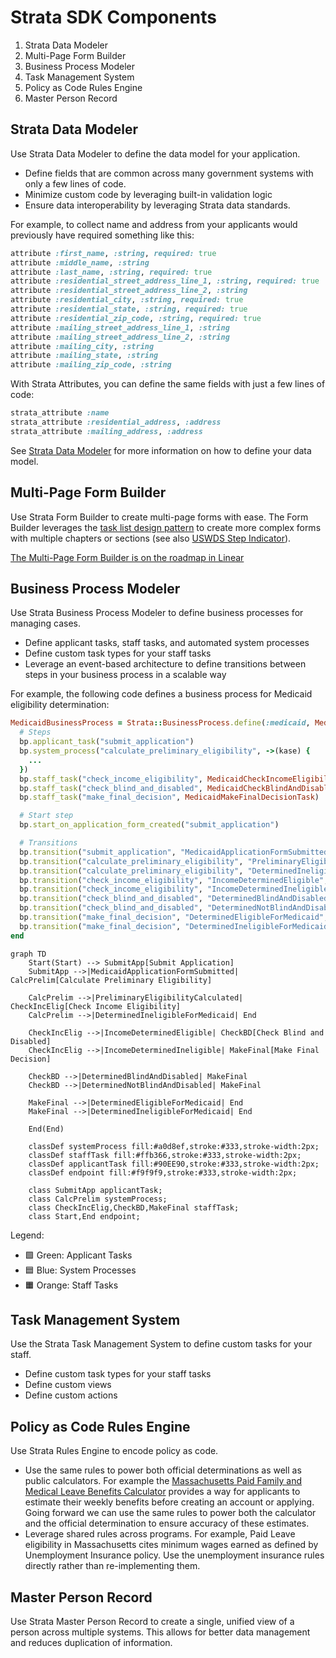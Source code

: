 # Strata SDK Components

1. Strata Data Modeler
2. Multi-Page Form Builder
3. Business Process Modeler
4. Task Management System
5. Policy as Code Rules Engine
6. Master Person Record

## Strata Data Modeler

Use Strata Data Modeler to define the data model for your application.

- Define fields that are common across many government systems with only a few lines of code.
- Minimize custom code by leveraging built-in validation logic
- Ensure data interoperability by leveraging Strata data standards.

For example, to collect name and address from your applicants would previously have required something like this:

```ruby
attribute :first_name, :string, required: true
attribute :middle_name, :string
attribute :last_name, :string, required: true
attribute :residential_street_address_line_1, :string, required: true
attribute :residential_street_address_line_2, :string
attribute :residential_city, :string, required: true
attribute :residential_state, :string, required: true
attribute :residential_zip_code, :string, required: true
attribute :mailing_street_address_line_1, :string
attribute :mailing_street_address_line_2, :string
attribute :mailing_city, :string
attribute :mailing_state, :string
attribute :mailing_zip_code, :string
```

With Strata Attributes, you can define the same fields with just a few lines of code:

```ruby
strata_attribute :name
strata_attribute :residential_address, :address
strata_attribute :mailing_address, :address
```

See [Strata Data Modeler](./strata-data-modeler.md) for more information on how to define your data model.

## Multi-Page Form Builder

Use Strata Form Builder to create multi-page forms with ease. The Form Builder leverages the [task list design pattern](https://navasage.atlassian.net/wiki/spaces/PL/pages/445382671/Task+list) to create more complex forms with multiple chapters or sections (see also [USWDS Step Indicator](https://designsystem.digital.gov/components/step-indicator/)).

[The Multi-Page Form Builder is on the roadmap in Linear](https://linear.app/nava-platform/project/multi-page-application-form-flow-99f38344c043)

## Business Process Modeler

Use Strata Business Process Modeler to define business processes for managing cases. 

- Define applicant tasks, staff tasks, and automated system processes
- Define custom task types for your staff tasks
- Leverage an event-based architecture to define transitions between steps in your business process in a scalable way

For example, the following code defines a business process for Medicaid eligibility determination:

```ruby
MedicaidBusinessProcess = Strata::BusinessProcess.define(:medicaid, MedicaidCase) do |bp|
  # Steps
  bp.applicant_task("submit_application")
  bp.system_process("calculate_preliminary_eligibility", ->(kase) {
    ...
  })
  bp.staff_task("check_income_eligibility", MedicaidCheckIncomeEligibilityTask)
  bp.staff_task("check_blind_and_disabled", MedicaidCheckBlindAndDisabledTask)
  bp.staff_task("make_final_decision", MedicaidMakeFinalDecisionTask)

  # Start step
  bp.start_on_application_form_created("submit_application")

  # Transitions
  bp.transition("submit_application", "MedicaidApplicationFormSubmitted", "calculate_preliminary_eligibility")
  bp.transition("calculate_preliminary_eligibility", "PreliminaryEligibilityCalculated", "check_income_eligibility")
  bp.transition("calculate_preliminary_eligibility", "DeterminedIneligibleForMedicaid", "end")
  bp.transition("check_income_eligibility", "IncomeDeterminedEligible", "check_blind_and_disabled")
  bp.transition("check_income_eligibility", "IncomeDeterminedIneligible", "make_final_decision")
  bp.transition("check_blind_and_disabled", "DeterminedBlindAndDisabled", "make_final_decision")
  bp.transition("check_blind_and_disabled", "DeterminedNotBlindAndDisabled", "make_final_decision")
  bp.transition("make_final_decision", "DeterminedEligibleForMedicaid", "end")
  bp.transition("make_final_decision", "DeterminedIneligibleForMedicaid", "end")
end
```

```mermaid
graph TD
    Start(Start) --> SubmitApp[Submit Application]
    SubmitApp -->|MedicaidApplicationFormSubmitted| CalcPrelim[Calculate Preliminary Eligibility]
    
    CalcPrelim -->|PreliminaryEligibilityCalculated| CheckIncElig[Check Income Eligibility]
    CalcPrelim -->|DeterminedIneligibleForMedicaid| End
    
    CheckIncElig -->|IncomeDeterminedEligible| CheckBD[Check Blind and Disabled]
    CheckIncElig -->|IncomeDeterminedIneligible| MakeFinal[Make Final Decision]
    
    CheckBD -->|DeterminedBlindAndDisabled| MakeFinal
    CheckBD -->|DeterminedNotBlindAndDisabled| MakeFinal
    
    MakeFinal -->|DeterminedEligibleForMedicaid| End
    MakeFinal -->|DeterminedIneligibleForMedicaid| End
    
    End(End)

    classDef systemProcess fill:#a0d8ef,stroke:#333,stroke-width:2px;
    classDef staffTask fill:#ffb366,stroke:#333,stroke-width:2px;
    classDef applicantTask fill:#90EE90,stroke:#333,stroke-width:2px;
    classDef endpoint fill:#f9f9f9,stroke:#333,stroke-width:2px;

    class SubmitApp applicantTask;
    class CalcPrelim systemProcess;
    class CheckIncElig,CheckBD,MakeFinal staffTask;
    class Start,End endpoint;
```

Legend:

- 🟩 Green: Applicant Tasks
- 🟦 Blue: System Processes
- 🟧 Orange: Staff Tasks

## Task Management System

Use the Strata Task Management System to define custom tasks for your staff.

- Define custom task types for your staff tasks
- Define custom views
- Define custom actions

## Policy as Code Rules Engine

Use Strata Rules Engine to encode policy as code.

- Use the same rules to power both official determinations as well as public calculators. For example the [Massachusetts Paid Family and Medical Leave Benefits Calculator](https://calculator.eol.mass.gov/pfml/yourbenefits/) provides a way for applicants to estimate their weekly benefits before creating an account or applying. Going forward we can use the same rules to power both the calculator and the official determination to ensure accuracy of these estimates.
- Leverage shared rules across programs. For example, Paid Leave eligibility in Massachusetts cites minimum wages earned as defined by Unemployment Insurance policy. Use the unemployment insurance rules directly rather than re-implementing them.

## Master Person Record

Use Strata Master Person Record to create a single, unified view of a person across multiple systems. This allows for better data management and reduces duplication of information.
